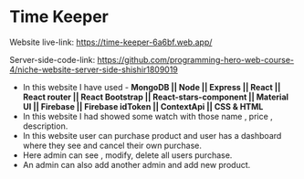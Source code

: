 # Time Keeper

Website live-link: https://time-keeper-6a6bf.web.app/

Server-side-code-link: https://github.com/programming-hero-web-course-4/niche-website-server-side-shishir1809019

- In this website I have used - **MongoDB || Node || Express || React || React router || React Bootstrap || React-stars-component || Material UI || Firebase || Firebase idToken || ContextApi || CSS & HTML**
- In this website I had showed some watch with those name , price , description.
- In this website user can purchase product and user has a dashboard where they see and cancel their own purchase.
- Here admin can see , modify, delete all users purchase.
- An admin can also add another admin and add new product.
